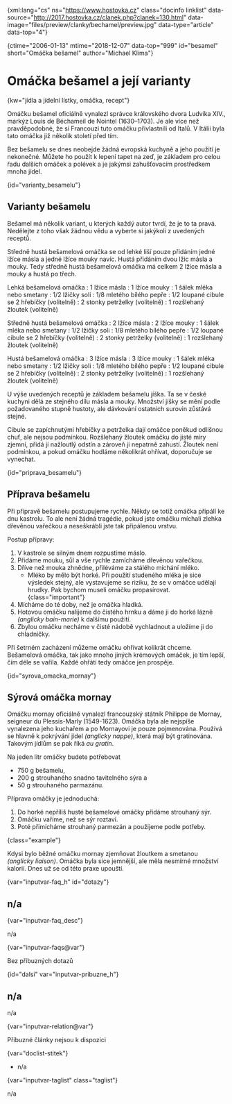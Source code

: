 
{xml:lang="cs" ns="https://www.hostovka.cz" class="docinfo linklist" data-source="http://2017.hostovka.cz/clanek.php?clanek=130.html" data-image="files/preview/clanky/bechamel/preview.jpg" data-type="article" data-top="4"}

{ctime="2006-01-13" mtime="2018-12-07" data-top="999" id="besamel" short="Omáčka bešamel" author="Michael Klíma"}

# Omáčka bešamel a její varianty 

{kw="jídla a jídelní lístky, omáčka, recept"}

Omáčku bešamel oficiálně vynalezl správce královského dvora Ludvíka XIV., markýz Louis de Béchameil de Nointel (1630–1703). Je ale více než pravděpodobné, že si Francouzi tuto omáčku přivlastnili od Italů. V Itálii byla tato omáčka již několik století před tím. 

Bez bešamelu se dnes neobejde žádná evropská kuchyně a jeho použití je nekonečné. Můžete ho použít k lepení tapet na zeď, je základem pro celou řadu dalších omáček a polévek a je jakýmsi zahušťovacím prostředkem mnoha jídel. 

{id="varianty_besamelu"}

## Varianty bešamelu 

Bešamel má několik variant, u kterých každý autor tvrdí, že je to ta pravá. Nedělejte z toho však žádnou vědu a vyberte si jakýkoli z uvedených receptů. 

Středně hustá bešamelová omáčka se od lehké liší pouze přidáním jedné lžíce másla a jedné lžíce mouky navíc. Hustá přidáním dvou lžic másla a mouky. Tedy středně hustá bešamelová omáčka má celkem 2 lžíce másla a mouky a hustá po třech. 

Lehká bešamelová omáčka 
:   1 lžíce másla 
:   1 lžíce mouky 
:   1 šálek mléka nebo smetany 
:   1/2 lžičky soli 
:   1/8 mletého bílého pepře 
:   1/2 loupané cibule se 2 hřebíčky (volitelně) 
:   2 stonky petrželky (volitelně) 
:   1 rozšlehaný žloutek (volitelně) 

Středně hustá bešamelová omáčka 
:   2 lžíce másla 
:   2 lžíce mouky 
:   1 šálek mléka nebo smetany 
:   1/2 lžičky soli 
:   1/8 mletého bílého pepře 
:   1/2 loupané cibule se 2 hřebíčky (volitelně) 
:   2 stonky petrželky (volitelně) 
:   1 rozšlehaný žloutek (volitelně) 

Hustá bešamelová omáčka 
:   3 lžíce másla 
:   3 lžíce mouky 
:   1 šálek mléka nebo smetany 
:   1/2 lžičky soli 
:   1/8 mletého bílého pepře 
:   1/2 loupané cibule se 2 hřebíčky (volitelně) 
:   2 stonky petrželky (volitelně) 
:   1 rozšlehaný žloutek (volitelně) 

U výše uvedených receptů je základem bešamelu jíška. Ta se v české kuchyni dělá ze stejného dílu másla a mouky. Množství jíšky se mění podle požadovaného stupně hustoty, ale dávkování ostatních surovin zůstává stejné. 

Cibule se zapíchnutými hřebíčky a petrželka dají omáčce poněkud odlišnou chuť, ale nejsou podmínkou. Rozšlehaný žloutek omáčku do jisté míry zjemní, přidá jí nažloutlý odstín a zároveň ji nepatrně zahustí. Žloutek není podmínkou, a pokud omáčku hodláme několikrát ohřívat, doporučuje se vynechat. 

{id="priprava_besamelu"}

## Příprava bešamelu 

Při přípravě bešamelu postupujeme rychle. Někdy se totiž omáčka připálí ke dnu kastrolu. To ale není žádná tragédie, pokud jste omáčku míchali zlehka dřevěnou vařečkou a neseškrábli jste tak připálenou vrstvu. 

Postup přípravy: 

  1. V kastrole se silným dnem rozpustíme máslo. 
  2. Přidáme mouku, sůl a vše rychle zamícháme dřevěnou vařečkou. 
  3. Dříve než mouka zhnědne, přiléváme za stálého míchání mléko. 
      * Mléko by mělo být horké. Při použití studeného mléka je sice výsledek stejný, ale vystavujeme se riziku, že se v omáčce udělají hrudky. Pak bychom museli omáčku propasírovat. {class="important"}
  4. Mícháme do té doby, než je omáčka hladká. 
  5. Hotovou omáčku nalijeme do čistého hrnku a dáme ji do horké lázně _(anglicky bain-marie)_ k dalšímu použití. 
  6. Zbylou omáčku necháme v čisté nádobě vychladnout a uložíme ji do chladničky. 

Při šetrném zacházení můžeme omáčku ohřívat kolikrát chceme. Bešamelová omáčka, tak jako mnoho jiných krémových omáček, je tím lepší, čím déle se vařila. Každé ohřátí tedy omáčce jen prospěje. 

{id="syrova\_omacka\_mornay"}

## Sýrová omáčka mornay 

Omáčku mornay oficiálně vynalezl francouzský státník Philippe de Mornay, seigneur du Plessis-Marly (1549-1623). Omáčka byla ale nejspíše vynalezena jeho kuchařem a po Mornayovi je pouze pojmenována. Používá se hlavně k pokrývání jídel _(anglicky nappe)_, která mají být gratinována. Takovým jídlům se pak říká _au gratin_. 

Na jeden litr omáčky budete potřebovat 

  * 750 g bešamelu, 
  * 200 g strouhaného snadno tavitelného sýra a 
  * 50 g strouhaného parmazánu. 

Příprava omáčky je jednoduchá: 

  1. Do horké nepříliš husté bešamelové omáčky přidáme strouhaný sýr. 
  2. Omáčku vaříme, než se sýr roztaví. 
  3. Poté přimícháme strouhaný parmezán a použijeme podle potřeby. 

{class="example"}

Kdysi bylo běžné omáčku mornay zjemňovat žloutkem a smetanou _(anglicky liaison)_. Omáčka byla sice jemnější, ale měla nesmírné množství kalorií. Dnes už se od této praxe upouští. 

{var="inputvar-faq_h" id="dotazy"}

## n/a 

{var="inputvar-faq_desc"}

n/a 

{var="inputvar-faqs@var"}

Bez příbuzných dotazů 

{id="dalsi" var="inputvar-pribuzne_h"}

## n/a 

n/a 

{var="inputvar-relation@var"}

Příbuzné články nejsou k dispozici 

{var="doclist-stitek"}

  * n/a 

{var="inputvar-taglist" class="taglist"}

n/a


